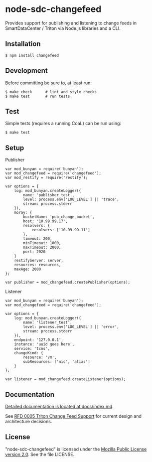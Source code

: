 <!--
    This Source Code Form is subject to the terms of the Mozilla Public
    License, v. 2.0. If a copy of the MPL was not distributed with this
    file, You can obtain one at http://mozilla.org/MPL/2.0/.
-->

<!--
    Copyright (c) 2015, Joyent, Inc.
-->

# node-sdc-changefeed

Provides support for publishing and listening to change feeds in SmartDataCenter
/ Triton via Node.js libraries and a CLI.


## Installation

```
$ npm install changefeed
```


## Development

Before committing be sure to, at least run:

```
$ make check      # lint and style checks
$ make test       # run tests
```


## Test

Simple tests (requires a running CoaL) can be run using:

```
$ make test
```

## Setup

Publisher

```
var mod_bunyan = require('bunyan');
var mod_changefeed = require('changefeed');
var mod_restify = require('restify');

var options = {
    log: mod_bunyan.createLogger({
        name: 'publisher_test',
        level: process.env['LOG_LEVEL'] || 'trace',
        stream: process.stderr
    }),
    moray: {
        bucketName: 'pub_change_bucket',
        host: '10.99.99.17',
        resolvers: {
            resolvers: ['10.99.99.11']
        },
        timeout: 200,
        minTimeout: 1000,
        maxTimeout: 2000,
        port: 2020
    }
    restifyServer: server,
    resources: resources,
    maxAge: 2000
};

var publisher = mod_changefeed.createPublisher(options);
```

Listener

```
var mod_bunyan = require('bunyan');
var mod_changefeed = require('changefeed');

var options = {
    log: mod_bunyan.createLogger({
        name: 'listener_test',
        level: process.env['LOG_LEVEL'] || 'error',
        stream: process.stderr
    }),
    endpoint: '127.0.0.1',
    instance: 'uuid goes here',
    service: 'tcns',
    changeKind: {
        resource: 'vm',
        subResources: ['nic', 'alias']
    }
};

var listener = mod_changefeed.createListener(options);
```

## Documentation

[Detailed documentation is located at docs/index.md](docs/index.md).

See [RFD 0005 Triton Change Feed Support](https://github.com/joyent/rfd/blob/master/rfd/0005/README.md)
for current design and architecture decisions.

## License

"node-sdc-changefeed" is licensed under the
[Mozilla Public License version 2.0](http://mozilla.org/MPL/2.0/).
See the file LICENSE.
